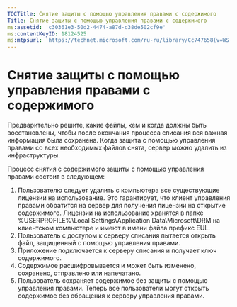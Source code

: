 ```yaml
---
TOCTitle: Снятие защиты с помощью управления правами с содержимого
Title: Снятие защиты с помощью управления правами с содержимого
ms:assetid: 'c30361e3-50d2-4474-a87d-d38de502cf9e'
ms:contentKeyID: 18124525
ms:mtpsurl: 'https://technet.microsoft.com/ru-ru/library/Cc747658(v=WS.10)'
---
```


Снятие защиты с помощью управления правами с содержимого
========================================================

Предварительно решите, какие файлы, кем и когда должны быть восстановлены, чтобы после окончания процесса списания вся важная информация была сохранена. Когда защита с помощью управления правами со всех необходимых файлов снята, сервер можно удалить из инфраструктуры.

Процесс снятия с содержимого защиты с помощью управления правами состоит в следующем:

1.  Пользователю следует удалить с компьютера все существующие лицензии на использование. Это гарантирует, что клиент управления правами обратится на сервер для получения лицензии на открытие содержимого. Лицензии на использование хранятся в папке %USERPROFILE%\\Local Settings\\Application Data\\Microsoft\\DRM на клиентском компьютере и имеют в имени файла префикс EUL.
2.  Пользователь с доступом к серверу списания пытается открыть файл, защищенный с помощью управления правами.
3.  Приложение подключается к серверу списания и получает ключ содержимого.
4.  Содержимое расшифровывается и может быть изменено, сохранено, отправлено или напечатано.
5.  Пользователь сохраняет содержимое без защиты с помощью управления правами. Теперь все пользователи могут открыть содержимое без обращения к серверу управления правами.
